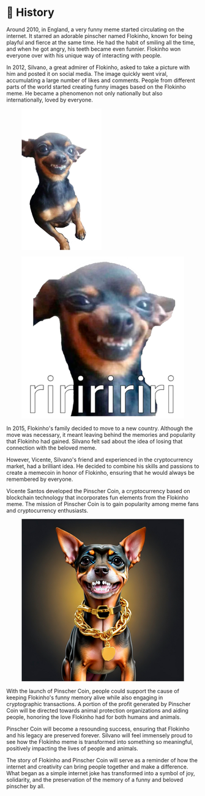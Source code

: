 # 🐾 History

Around 2010, in England, a very funny meme started circulating on the internet. It starred an adorable pinscher named Flokinho, known for being playful and fierce at the same time. He had the habit of smiling all the time, and when he got angry, his teeth became even funnier. Flokinho won everyone over with his unique way of interacting with people.

In 2012, Silvano, a great admirer of Flokinho, asked to take a picture with him and posted it on social media. The image quickly went viral, accumulating a large number of likes and comments. People from different parts of the world started creating funny images based on the Flokinho meme. He became a phenomenon not only nationally but also internationally, loved by everyone.

<div>

<figure><img src=".gitbook/assets/pngimagem.png" alt="" width="208"><figcaption></figcaption></figure>

 

<figure><img src=".gitbook/assets/ririri (1).png" alt=""><figcaption></figcaption></figure>

</div>

In 2015, Flokinho's family decided to move to a new country. Although the move was necessary, it meant leaving behind the memories and popularity that Flokinho had gained. Silvano felt sad about the idea of losing that connection with the beloved meme.

However, Vicente, Silvano's friend and experienced in the cryptocurrency market, had a brilliant idea. He decided to combine his skills and passions to create a memecoin in honor of Flokinho, ensuring that he would always be remembered by everyone.

Vicente Santos developed the Pinscher Coin, a cryptocurrency based on blockchain technology that incorporates fun elements from the Flokinho meme. The mission of Pinscher Coin is to gain popularity among meme fans and cryptocurrency enthusiasts.

<figure><img src=".gitbook/assets/AiPinscher.png" alt=""><figcaption></figcaption></figure>

With the launch of Pinscher Coin, people could support the cause of keeping Flokinho's funny memory alive while also engaging in cryptographic transactions. A portion of the profit generated by Pinscher Coin will be directed towards animal protection organizations and aiding people, honoring the love Flokinho had for both humans and animals.

Pinscher Coin will become a resounding success, ensuring that Flokinho and his legacy are preserved forever. Silvano will feel immensely proud to see how the Flokinho meme is transformed into something so meaningful, positively impacting the lives of people and animals.

The story of Flokinho and Pinscher Coin will serve as a reminder of how the internet and creativity can bring people together and make a difference. What began as a simple internet joke has transformed into a symbol of joy, solidarity, and the preservation of the memory of a funny and beloved pinscher by all.
